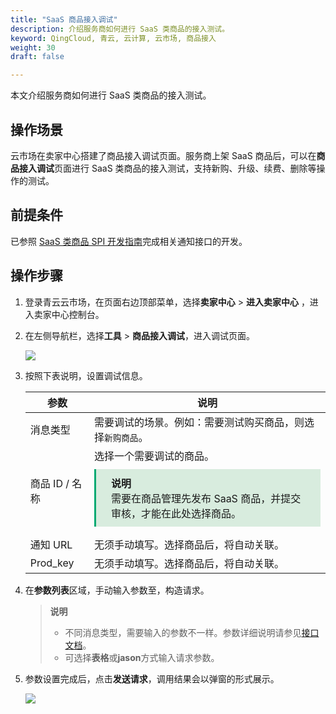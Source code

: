 ```yaml
---
title: "SaaS 商品接入调试"
description: 介绍服务商如何进行 SaaS 类商品的接入测试。
keyword: QingCloud, 青云, 云计算, 云市场, 商品接入
weight: 30
draft: false

---
```


本文介绍服务商如何进行 SaaS 类商品的接入测试。

## 操作场景

云市场在卖家中心搭建了商品接入调试页面。服务商上架 SaaS 商品后，可以在**商品接入调试**页面进行 SaaS 类商品的接入测试，支持新购、升级、续费、删除等操作的测试。

## 前提条件

已参照 [SaaS 类商品 SPI 开发指南](/appcenter/market/develop_guide/spi_develop/overview/)完成相关通知接口的开发。

## 操作步骤

1. 登录青云云市场，在页面右边顶部菜单，选择**卖家中心** > **进入卖家中心** ，进入卖家中心控制台。

2. 在左侧导航栏，选择**工具** > **商品接入调试**，进入调试页面。

   ![](/appcenter/market/_images/saas_debug_page.png)

3. 按照下表说明，设置调试信息。

   | 参数           | 说明                                                         |
   | -------------- | ------------------------------------------------------------ |
   | 消息类型       | 需要调试的场景。例如：需要测试购买商品，则选择`新购商品`。   |
   | 商品 ID / 名称 | 选择一个需要调试的商品。<div style="background-color: #D8ECDE; padding: 10px 24px; margin: 10px 0; border-left: 3px solid #00a971;"><b>说明</b><br/>需要在商品管理先发布 SaaS 商品，并提交审核，才能在此处选择商品。</div> |
   | 通知 URL       | 无须手动填写。选择商品后，将自动关联。                       |
   | Prod_key       | 无须手动填写。选择商品后，将自动关联。                       |

   

4. 在**参数列表**区域，手动输入参数至，构造请求。

   > **说明**
   >
   > - 不同消息类型，需要输入的参数不一样。参数详细说明请参见[接口文档](/appcenter/market/develop_guide/spi_develop/create/)。
   > - 可选择**表格**或**jason**方式输入请求参数。

5. 参数设置完成后，点击**发送请求**，调用结果会以弹窗的形式展示。

   ![](/appcenter/market/_images/saas_debug_prompt.png)